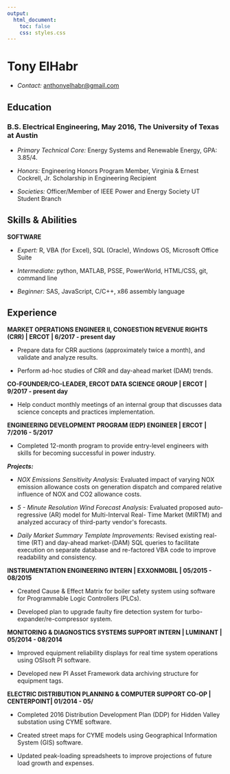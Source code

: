 ```yaml
---
output:
  html_document:
    toc: false
    css: styles.css
---
```


# Tony ElHabr

+ *Contact:* anthonyelhabr@gmail.com

## Education

### B.S. Electrical Engineering, May 2016, The University of Texas at Austin

+ *Primary Technical Core:* Energy Systems and Renewable Energy, GPA: 3.85/4.

+ *Honors:* Engineering Honors Program Member, Virginia & Ernest Cockrell, Jr. Scholarship in Engineering Recipient

+ *Societies:* Officer/Member of IEEE Power and Energy Society UT Student Branch

## Skills & Abilities

**SOFTWARE**

+ *Expert:* R, VBA (for Excel), SQL (Oracle), Windows OS, Microsoft Office Suite

+ *Intermediate:* python, MATLAB, PSSE, PowerWorld, HTML/CSS, git, command line

+ *Beginner:* SAS, JavaScript, C/C++, x86 assembly language

## Experience

**MARKET OPERATIONS ENGINEER II, CONGESTION REVENUE RIGHTS (CRR) | ERCOT | 6/2017 - present day**

+ Prepare data for CRR auctions (approximately twice a month), and validate and analyze results.

+ Perform ad-hoc studies of CRR and day-ahead market (DAM) trends.

**CO-FOUNDER/CO-LEADER, ERCOT DATA SCIENCE GROUP | ERCOT | 9/2017 - present day**

+ Help conduct monthly meetings of an internal group that discusses data science concepts and practices implementation.

**ENGINEERING DEVELOPMENT PROGRAM (EDP) ENGINEER | ERCOT | 7/2016 - 5/2017**

+ Completed 12-month program to provide entry-level engineers with skills for becoming successful in power industry.

***Projects:***

+ *NOX Emissions Sensitivity Analysis:* Evaluated impact of varying NOX emission allowance costs on generation dispatch
and compared relative influence of NOX and CO2 allowance costs.

+ *5 - Minute Resolution Wind Forecast Analysis:* Evaluated proposed auto-regressive (AR) model for Multi-Interval Real-
Time Market (MIRTM) and analyzed accuracy of third-party vendor's forecasts.

+ *Daily Market Summary Template Improvements:* Revised existing real-time (RT) and day-ahead market-(DAM) SQL
queries to facilitate execution on separate database and re-factored VBA code to improve readability and consistency.

**INSTRUMENTATION ENGINEERING INTERN | EXXONMOBIL | 05/2015 - 08/2015**

+ Created Cause & Effect Matrix for boiler safety system using software for Programmable Logic Controllers (PLCs).

+ Developed plan to upgrade faulty fire detection system for turbo-expander/re-compressor system.

**MONITORING & DIAGNOSTICS SYSTEMS SUPPORT INTERN | LUMINANT | 05/2014 - 08/2014**

+ Improved equipment reliability displays for real time system operations using OSIsoft PI software.

+ Developed new PI Asset Framework data archiving structure for equipment tags.

**ELECTRIC DISTRIBUTION PLANNING & COMPUTER SUPPORT CO-OP | CENTERPOINT| 01/2014 - 05/**

+ Completed 2016 Distribution Development Plan (DDP) for Hidden Valley substation using CYME software.

+ Created street maps for CYME models using Geographical Information System (GIS) software.

+ Updated peak-loading spreadsheets to improve projections of future load growth and expenses.


